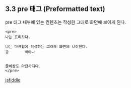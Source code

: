 
## 3.3 pre 태그 (Preformatted text)

pre 태그 내부에 있는 컨텐츠는 작성한 그대로 화면에 보이게 된다.

```
<pre>
나는 프리하다.

나는 마크업에 작성하는 그래도 화면에 보여진다.
공       백이나   


줄바꿈도 마찬가지다.
</pre>
```

[jsfiddle](https://jsfiddle.net/cmf70q6w/)
